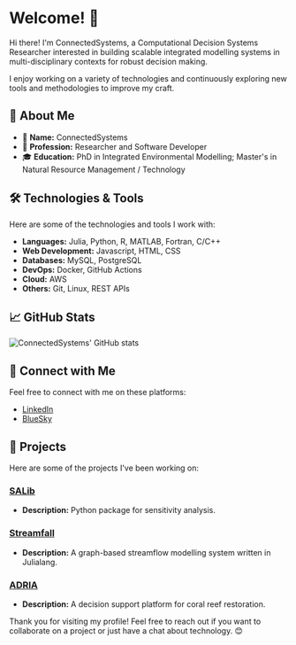 # Welcome! 👋

Hi there! I'm ConnectedSystems, a Computational Decision Systems Researcher interested in
building scalable integrated modelling systems in multi-disciplinary contexts for
robust decision making.

I enjoy working on a variety of technologies and continuously exploring new tools and
methodologies to improve my craft.

## 🚀 About Me

- 🌟 **Name:** ConnectedSystems
- 💼 **Profession:** Researcher and Software Developer
- 🎓 **Education:** PhD in Integrated Environmental Modelling; Master's in Natural Resource Management / Technology
<!-- - 🌐 **Website:** [YourWebsite.com](https://yourwebsite.com) -->
<!-- - ✉️ **Email:** [YourEmail@example.com](mailto:youremail@example.com) -->

## 🛠️ Technologies & Tools

Here are some of the technologies and tools I work with:

- **Languages:** Julia, Python, R, MATLAB, Fortran, C/C++
- **Web Development:** Javascript, HTML, CSS
- **Databases:** MySQL, PostgreSQL
- **DevOps:** Docker, GitHub Actions
- **Cloud:** AWS
- **Others:** Git, Linux, REST APIs

## 📈 GitHub Stats

![ConnectedSystems' GitHub stats](https://github-readme-stats.vercel.app/api?username=ConnectedSystems&show_icons=true&theme=radical)

## 🔗 Connect with Me

Feel free to connect with me on these platforms:

- [LinkedIn](https://www.linkedin.com/in/takuya-iwanaga/)
- [BlueSky](https://bsky.app/profile/takuyai.bsky.social)

## 🌟 Projects

Here are some of the projects I've been working on:

### [SALib](https://github.com/SALib/SALib)
- **Description:** Python package for sensitivity analysis.

### [Streamfall](https://github.com/ConnectedSystems/Streamfall.jl)
- **Description:** A graph-based streamflow modelling system written in Julialang.

### [ADRIA](https://github.com/open-AIMS/ADRIA.jl)
- **Description:** A decision support platform for coral reef restoration.

Thank you for visiting my profile! Feel free to reach out if you want to collaborate on a
project or just have a chat about technology. 😊
